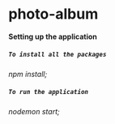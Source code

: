 # photo-album

**Setting up the application**

##### `To install all the packages`
_npm install;_

##### `To run the application`
_nodemon start;_

